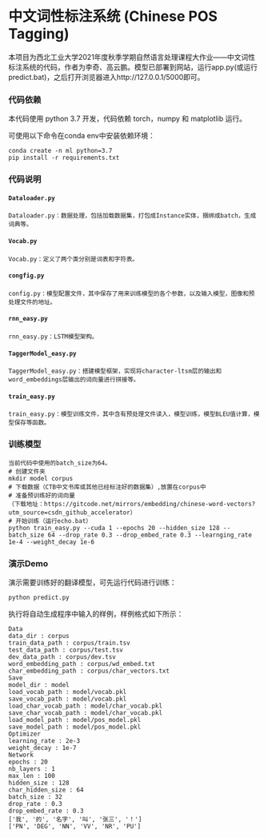 # 中文词性标注系统 (Chinese POS Tagging)

本项目为西北工业大学2021年度秋季学期自然语言处理课程大作业——中文词性标注系统的代码，作者为李奇、高云鹏。模型已部署到网站，运行app.py(或运行predict.bat)，之后打开浏览器进入http://127.0.0.1/5000即可。

### 代码依赖

本代码使用 python 3.7 开发，代码依赖 torch，numpy 和 matplotlib 运行。

可使用以下命令在conda env中安装依赖环境：

```
conda create -n ml python=3.7
pip install -r requirements.txt
```



### 代码说明

#### `Dataloader.py`

`Dataloader.py：数据处理，包括加载数据集，打包成Instance实体，捆绑成batch，生成词典等。`

#### `Vocab.py`

`Vocab.py：定义了两个类分别是词表和字符表。`

#### `congfig.py`

`config.py：模型配置文件，其中保存了用来训练模型的各个参数，以及输入模型，图像和预处理文件的地址。`

#### `rnn_easy.py`

`rnn_easy.py：LSTM模型架构。`

#### `TaggerModel_easy.py`

`TaggerModel_easy.py：搭建模型框架，实现将character-ltsm层的输出和word_embeddings层输出的词向量进行拼接等。`

#### `train_easy.py`

`train_easy.py：模型训练文件，其中含有预处理文件读入，模型训练，模型BLEU值计算，模型保存等函数。`



### 训练模型

```
当前代码中使用的batch_size为64。
# 创建文件夹
mkdir model corpus
# 下载数据（CTB中文书库或其他已经标注好的数据集）,放置在corpus中
# 准备预训练好的词向量
（下载地址：https://gitcode.net/mirrors/embedding/chinese-word-vectors?utm_source=csdn_github_accelerator）
# 开始训练（运行echo.bat）
python train_easy.py --cuda 1 --epochs 20 --hidden_size 128 --batch_size 64 --drop_rate 0.3 --drop_embed_rate 0.3 --learnging_rate 1e-4 --weight_decay 1e-6
```



### 演示Demo

演示需要训练好的翻译模型，可先运行代码进行训练：

```cmd
python predict.py 
```

执行将自动生成程序中输入的样例，样例格式如下所示：

```
Data
data_dir : corpus
train_data_path : corpus/train.tsv
test_data_path : corpus/test.tsv
dev_data_path : corpus/dev.tsv
word_embedding_path : corpus/wd_embed.txt
char_embedding_path : corpus/char_vectors.txt
Save
model_dir : model
load_vocab_path : model/vocab.pkl
save_vocab_path : model/vocab.pkl
load_char_vocab_path : model/char_vocab.pkl
save_char_vocab_path : model/char_vocab.pkl
load_model_path : model/pos_model.pkl
save_model_path : model/pos_model.pkl
Optimizer
learning_rate : 2e-3
weight_decay : 1e-7
Network
epochs : 20
nb_layers : 1
max_len : 100
hidden_size : 128
char_hidden_size : 64
batch_size : 32
drop_rate : 0.3
drop_embed_rate : 0.3
['我', '的', '名字', '叫', '张三', '！']
['PN', 'DEG', 'NN', 'VV', 'NR', 'PU']
```





